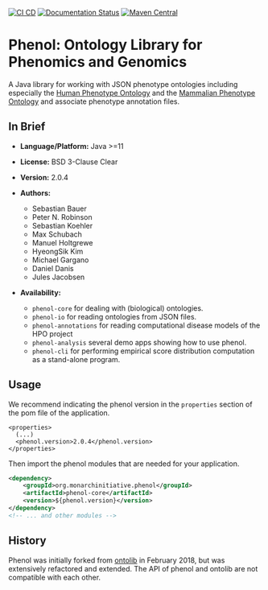 [![CI CD](https://github.com/monarch-initiative/phenol/actions/workflows/maven.yml/badge.svg)](https://github.com/monarch-initiative/phenol/actions/workflows/maven.yml/badge.svg)
[![Documentation Status](https://readthedocs.org/projects/phenol/badge/?version=latest)](http://phenol.readthedocs.io/en/latest/?badge=latest)
[![Maven Central](https://maven-badges.herokuapp.com/maven-central/org.monarchinitiative.phenol/phenol/badge.svg)](https://maven-badges.herokuapp.com/maven-central/org.monarchinitiative.phenol/phenol)

# Phenol: Ontology Library for Phenomics and Genomics

A Java library for working with JSON phenotype ontologies including especially
the [Human Phenotype Ontology](https://www.human-phenotype-ontology.org) and the
[Mammalian Phenotype Ontology](http://www.informatics.jax.org/vocab/mp_ontology) and
associate phenotype annotation files.


## In Brief

- **Language/Platform:** Java >=11
- **License:** BSD 3-Clause Clear
- **Version:** 2.0.4
- **Authors:**
    - Sebastian Bauer
    - Peter N. Robinson
    - Sebastian Koehler
    - Max Schubach
    - Manuel Holtgrewe
    - HyeongSik Kim
    - Michael Gargano
    - Daniel Danis
    - Jules Jacobsen

- **Availability:**
    - `phenol-core` for dealing with (biological) ontologies.
    - `phenol-io` for reading ontologies from JSON files.
    - `phenol-annotations` for reading computational disease models of the HPO project
    - `phenol-analysis` several demo apps showing how to use phenol.
    - `phenol-cli` for performing empirical score distribution computation as a stand-alone program.

## Usage
We recommend indicating the phenol version in the `properties` section of the pom file of the application.

```
<properties>
  (...)
  <phenol.version>2.0.4</phenol.version>
</properties>
```

Then import the phenol modules that are needed for your application.
```xml
<dependency>
    <groupId>org.monarchinitiative.phenol</groupId>
    <artifactId>phenol-core</artifactId>
    <version>${phenol.version}</version>
</dependency>
<!-- ... and other modules -->
```


## History
Phenol was initially forked from [ontolib]([https://github.com/Phenomics/ontolib) in February 2018, but was
extensively refactored and extended. The API of phenol and ontolib are not compatible with each other.
